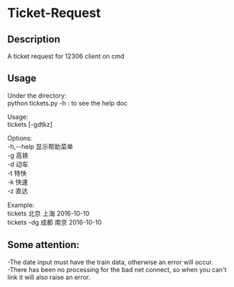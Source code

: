 # Ticket-Request
## Description
A ticket request for 12306 client on cmd
## Usage
Under the directory:  
python tickets.py -h : to see the help doc  

Usage:  
	tickets [-gdtkz] <from> <to> <date>  
	
Options:  
	-h,--help		显示帮助菜单  
	-g			高铁  
	-d			动车  
	-t			特快  
	-k			快速  
	-z			直达  
	
Example:  
	tickets 北京 上海 2016-10-10  
  	tickets -dg 成都 南京 2016-10-10  
## Some attention:  
-The date input must have the train data, otherwise an error will occur.  
-There has been no processing for the bad net connect, so when you can't link it will also raise an error.  


